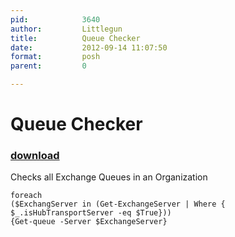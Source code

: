 ```yaml
---
pid:            3640
author:         Littlegun
title:          Queue Checker
date:           2012-09-14 11:07:50
format:         posh
parent:         0

---
```


# Queue Checker

### [download](//scripts/3640.ps1)

Checks all Exchange Queues in an Organization

```posh
foreach
($ExchangServer in (Get-ExchangeServer | Where { $_.isHubTransportServer -eq $True})) 
{Get-queue -Server $ExchangeServer}


```
